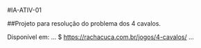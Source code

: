 #IA-ATIV-01

##Projeto para resolução do problema dos 4 cavalos.

Disponível em:
...
$ https://rachacuca.com.br/jogos/4-cavalos/
...
